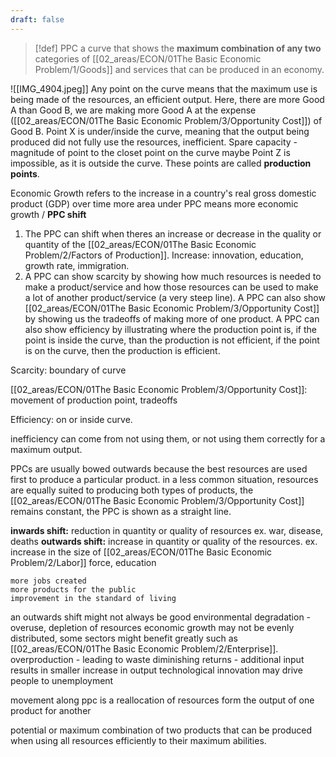 ```yaml
---
draft: false
---
```

> [!def] PPC
a curve that shows the **maximum combination of any two** categories of [[02_areas/ECON/01The Basic Economic Problem/1/Goods]] and services that can be produced in an economy.

![[IMG_4904.jpeg]]
Any point on the curve means that the maximum use is being made of the resources, an efficient output. Here, there are more Good A than Good B, we are making more Good A at the expense ([[02_areas/ECON/01The Basic Economic Problem/3/Opportunity Cost]]) of Good B.
Point X is under/inside the curve, meaning that the output being produced did not fully use the resources, inefficient. 
	Spare capacity - magnitude of point to the closet point on the curve maybe
Point Z is impossible, as it is outside the curve.
These points are called **production points**.


Economic Growth
refers to the increase in a country's real gross domestic product (GDP) over time
more area under PPC means more economic growth / **PPC shift**


1. The PPC can shift when theres an increase or decrease in the quality or quantity of the [[02_areas/ECON/01The Basic Economic Problem/2/Factors of Production]]. Increase: innovation, education, growth rate, immigration.
2. A PPC can show scarcity by showing how much resources is needed to make a product/service and how those resources can be used to make a lot of another product/service (a very steep line). A PPC can also show [[02_areas/ECON/01The Basic Economic Problem/3/Opportunity Cost]] by showing us the tradeoffs of making more of one product. A PPC can also show efficiency by illustrating where the production point is, if the point is inside the curve, than the production is not efficient, if the point is on the curve, then the production is efficient.

Scarcity: boundary of curve

[[02_areas/ECON/01The Basic Economic Problem/3/Opportunity Cost]]: movement of production point, tradeoffs

Efficiency: on or inside curve.


inefficiency can come from not using them, or not using them correctly for a maximum output.


PPCs are usually bowed outwards because the best resources are used first to produce a particular product.
in a less common situation, resources are equally suited to producing both types of products, the [[02_areas/ECON/01The Basic Economic Problem/3/Opportunity Cost]] remains constant, the PPC is shown as a straight line.


**inwards shift:**
	reduction in quantity or quality of resources
	ex. war, disease, deaths
**outwards shift:**
	increase in quantity or quality of the resources.
	ex. increase in the size of [[02_areas/ECON/01The Basic Economic Problem/2/Labor]] force, education


	more jobs created
	more products for the public
	improvement in the standard of living
an outwards shift might not always be good
	environmental degradation - overuse, depletion of resources
	economic growth may not be evenly distributed, some sectors might benefit greatly such as [[02_areas/ECON/01The Basic Economic Problem/2/Enterprise]].
	overproduction - leading to waste
	diminishing returns - additional input results in smaller increase in output
	technological innovation may drive people to unemployment




movement along ppc is a reallocation of resources form the output of one product for another

potential or maximum combination of two products that can be produced when using all resources efficiently to their maximum abilities.